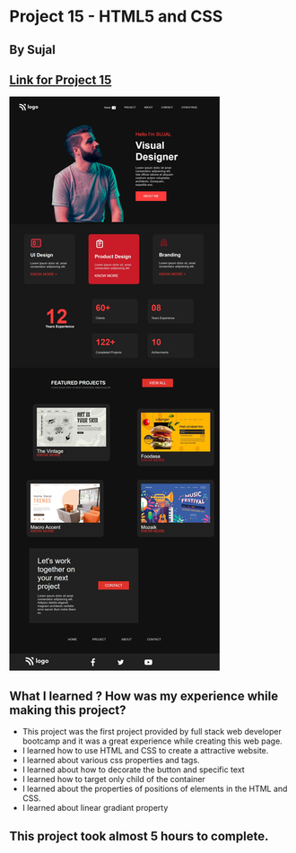 # Project 15 - HTML5 and CSS 

## By Sujal

## [Link for Project 15](https://proj-15-webpage-full-stack.netlify.app/) 

![project 15 completed](./proj-15.png)

## What I learned ? How was my experience while making this project?

- This project was the first project provided by full stack web developer bootcamp and it was a great experience while creating this web page.
- I learned how to use HTML and CSS to create a attractive website.
- I learned about various css properties and tags.
- I learned about how to decorate the button and specific text
- I learned how to target only child of the container
- I learned about the properties of positions of elements in the HTML and CSS.
- I learned about linear gradiant property

## This project took almost 5 hours to complete.
